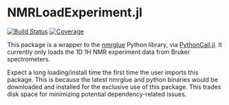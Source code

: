 # NMRLoadExperiment.jl

[![Build Status](https://github.com/RoyCCWang/JuliaPkgWithPyDeps.jl/actions/workflows/CI.yml/badge.svg?branch=main)](https://github.com/RoyCCWang/JuliaPkgWithPyDeps.jl/actions/workflows/CI.yml?query=branch%3Amain)
[![Coverage](https://codecov.io/gh/RoyCCWang/JuliaPkgWithPyDeps.jl/branch/main/graph/badge.svg)](https://codecov.io/gh/RoyCCWang/JuliaPkgWithPyDeps.jl)

This package is a wrapper to the [nmrglue](https://www.nmrglue.com/) Python library, via [PythonCall.jl](https://github.com/cjdoris/PythonCall.jl). It currently only loads the 1D 1H NMR experiment data from Bruker spectrometers.

Expect a long loading/install time the first time the user imports this package. This is because the latest nmrglue and python binaries would be downloaded and installed for the exclusive use of this package. This trades disk space for minimizing potential dependency-related issues.
